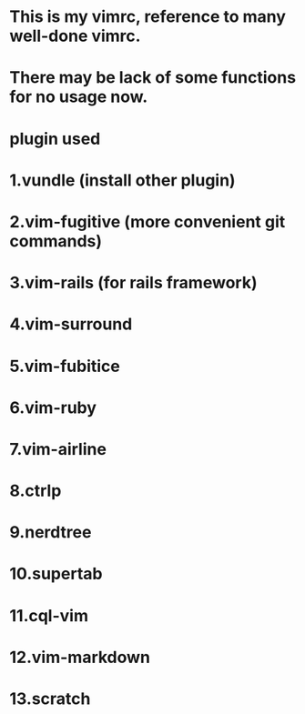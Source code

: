# This is my vimrc, reference to many well-done vimrc.
# There may be lack of some functions for no usage now.
# plugin used
# 1.vundle (install other plugin)
# 2.vim-fugitive (more convenient git commands)
# 3.vim-rails (for rails framework)
# 4.vim-surround
# 5.vim-fubitice
# 6.vim-ruby
# 7.vim-airline
# 8.ctrlp
# 9.nerdtree
# 10.supertab
# 11.cql-vim
# 12.vim-markdown
# 13.scratch

